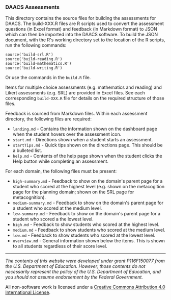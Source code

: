 ### DAACS Assessments

This directory contains the source files for building the assessments for DAACS. The build-XXX.R files are R scripts used to convert the assessment questions (in Excel format) and feedback (in Markdown format) to JSON which can then be imported into the DAACS software. To build the JSON document, with the R's working directory set to the location of the R scripts, run the following commands:

```
source('build-srl.R')
source('build-reading.R')
source('build-mathematics.R')
source('build-writing.R')
```

Or use the commands in the `build.R` file.

Items for multiple choice assessments (e.g. mathematics and reading) and Likert assessments (e.g. SRL) are provided in Excel files. See each corresponding `build-XXX.R` file for details on the required structure of those files. 

Feedback is sourced from Markdown files. Within each assessment directory, the following files are required:

* `landing.md` - Contains the information shown on the dashboard page when the student hovers over the assessment icon.
* `start.md` - Directions shown when a student starts an assessment.
* `startTips.md` - Quick tips shown on the directions page. This should be a bulleted list.
* `help.md` - Contents of the help page shown when the student clicks the Help button while completing an assessment.

For each domain, the following files must be present:

* `high-summary.md` - Feedback to show on the domain's parent page for a student who scored at the highest level (e.g. shown on the metacogition page for the planning domain; shown on the SRL page for metacognition).
* `medium-summary.md` - Feedback to show on the domain's parent page for a student who scored at the medium level.
* `low-summary.md` - Feedback to show on the domain's parent page for a student who scored a the lowest level.
* `high.md` - Feedback to show students who scored at the highest level.
* `medium.md` - Feedback to show students who scored at the medium level.
* `low.md` - Feedback to show students who scored at the lowest level.
* `overview.md` - General information shown below the items. This is shown to all students regardless of their score level.



________________________________________________________________________________

*The contents of this website were developed under grant P116F150077 from the U.S. Department of Education. However, those contents do not necessarily represent the policy of the U.S. Department of Education, and you should not assume endorsement by the Federal Government.*

All non-software work is licensed under a [Creative Commons Attribution 4.0 International License](http://creativecommons.org/licenses/by/4.0/).


